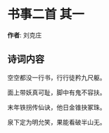 # 书事二首  其一

**作者**: 刘克庄

## 诗词内容

空空都没一行书，行行徒矜九尺躯。

面上带妖真可耻，脚中有鬼不容扶。

末年铁拐传仙诀，他日金锥抉冢珠。

泉下定为明允笑，果能看破半山无。

